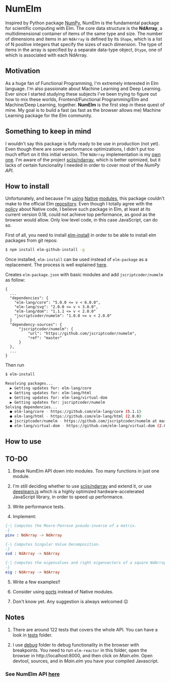 # NumElm
Inspired by Python package [NumPy](http://www.numpy.org/), NumElm is the fundamental package for scientific computing with Elm. The core data structure is the **NdArray**, a multidimensional container of items of the same type and size. The number of dimensions and items in an ```NdArray``` is defined by its ```Shape```, which is a list of N positive integers that specify the sizes of each dimension. The type of items in the array is specified by a separate data-type object, ```Dtype```, one of which is associated with each NdArray.

## Motivation
As a huge fan of Functional Programming, I'm extremely interested in Elm language. I'm also passionate about Machine Learning and Deep Learning. Ever since I started studying these subjects I've been trying to figure out how to mix these worlds, Frontend/Functional Programming/Elm and Machine/Deep Learning, together. **NumElm** is the first step in these quest of mine. My goal is to build a fast (as fast as the browser allows me) Machine Learning package for the Elm community.

## Something to keep in mind
I wouldn't say this package is fully ready to be use in production (not yet). Even though there are some performance optimizations, I didn't put too much effort on it this initial version. The ```NdArray``` implementation is my [own one](src/Native/NumElm.js). I'm aware of the project [scijs/ndarray](https://github.com/scijs/ndarray), which is better optmized, but it lacks of certain funcionality I needed in order to cover most of the _NumPy API_.

## How to install
Unfortunately, and because I'm [using](https://github.com/eeue56/take-home/wiki/Writing-Native) [Native](https://github.com/gabrielperales/elm-native-module) [modules](https://newfivefour.com/elm-lang-basic-native-module.html), this package couldn't make to the official Elm [repository](http://package.elm-lang.org/). Even though I totally agree with the [policy](https://www.reddit.com/r/elm/comments/73ubxo/an_explanation_of_elms_policy_on_native_code/) about Native code, I believe such package in Elm, at least at its current version 0.18, could not achieve top performance, as good as the browser would allow. Only low level code, in this case JavaScript, can do so.

First of all, you need to install [elm-install](https://github.com/gdotdesign/elm-github-install) in order to be able to install elm packages from git repos:
```bash
$ npm install elm-github-install -g
```
Once installed, ```elm-install``` can be used instead of ```elm-package``` as a replacement. The process is well explained [here](https://github.com/gdotdesign/elm-github-install#basic-usage).

Creates `elm-package.json` with basic modules and add `jscriptcoder/numelm` as follow:
```
{
  ...
  "dependencies": {
    "elm-lang/core": "5.0.0 <= v < 6.0.0",
    "elm-lang/svg": "2.0.0 <= v < 3.0.0",
    "elm-lang/dom": "1.1.1 <= v < 2.0.0"
    "jscriptcoder/numelm": "1.0.0 <= v < 2.0.0"
  }
  "dependency-sources": {
      "jscriptcoder/numelm": {
          "url": "https://github.com/jscriptcoder/numelm",
          "ref": "master"
      }
  },
  ...
}
```
Then run
```bash
$ elm-install

Resolving packages...
  ▶ Getting updates for: elm-lang/core
  ▶ Getting updates for: elm-lang/html
  ▶ Getting updates for: elm-lang/virtual-dom
  ▶ Getting updates for: jscriptcoder/numelm
Solving dependencies...
  ● elm-lang/core - https://github.com/elm-lang/core (5.1.1)
  ● elm-lang/html - https://github.com/elm-lang/html (2.0.0)
  ● jscriptcoder/numelm - https://github.com/jscriptcoder/numelm at master (1.0.0)
  ● elm-lang/virtual-dom - https://github.com/elm-lang/virtual-dom (2.0.4)
```

## How to use

## TO-DO
1. Break NumElm API down into modules. Too many functions in just one module.

2. I'm still deciding whether to use [scijs/ndarray](https://github.com/scijs/ndarray) and extend it, or use [deeplearn.js](https://github.com/PAIR-code/deeplearnjs) which is a highly optimized hardware-accelerated JavaScript library, in order to speed up performance.

3. Write performance tests.

4. Implement:
```elm
{-| Computes the Moore-Penrose pseudo-inverse of a matrix.
-}
pinv : NdArray -> NdArray

{-| Computes Singular Value Decomposition.
-}
svd : NdArray -> NdArray

{-| Computes the eigenvalues and right eigenvectors of a square NdArray.
-}
eig : NdArray -> NdArray
```
5. Write a few examples!!

6. Consider using [ports](https://guide.elm-lang.org/interop/javascript.html) instead of Native modules.

7. Don't know yet. Any suggestion is always welcomed :wink:

## Notes
1. There are around 122 tests that covers the whole API. You can have a look in [tests](tests) folder.

2. I use [debug](debug) folder to debug functionality in the browser with breakpoints. You need to run ```elm-reactor``` in this folder, open the browser in http://localhost:8000, and then click on _Main.elm_. Open devtool, sources, and in _Main.elm_ you have your compiled Javascript.

### See NumElm API [here](API.md)
